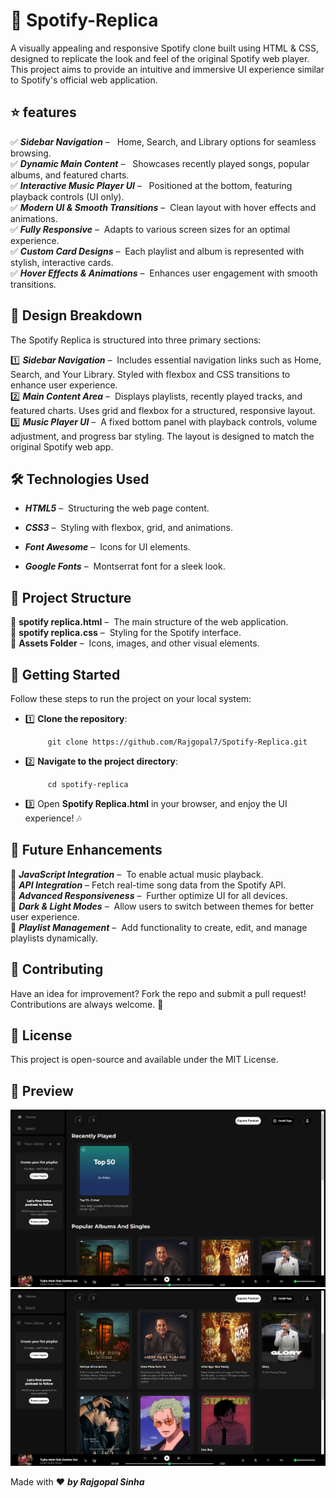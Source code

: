 # 🎵 Spotify-Replica
A visually appealing and responsive Spotify clone built using HTML & CSS, designed to replicate the look and feel of the original Spotify web player.<br/>
This project aims to provide an intuitive and immersive UI experience similar to Spotify's official web application.

## ⭐ features

✅ _**Sidebar Navigation**_ – &nbsp; Home, Search, and Library options for seamless browsing. <br/>
✅ _**Dynamic Main Content**_ – &nbsp; Showcases recently played songs, popular albums, and featured charts.<br/>
✅ _**Interactive Music Player UI**_ – &nbsp; Positioned at the bottom, featuring playback controls (UI only).<br/>
✅ _**Modern UI & Smooth Transitions**_ – &nbsp;Clean layout with hover effects and animations.<br/>
✅ _**Fully Responsive**_ –&nbsp; Adapts to various screen sizes for an optimal experience.<br/>
✅ _**Custom Card Designs**_ –&nbsp; Each playlist and album is represented with stylish, interactive cards.<br/>
✅ _**Hover Effects & Animations**_ – &nbsp;Enhances user engagement with smooth transitions.<br/>

## 🎨 Design Breakdown

The Spotify Replica is structured into three primary sections:

1️⃣ _**Sidebar Navigation**_ – &nbsp;Includes essential navigation links such as Home, Search, and Your Library. Styled with flexbox and CSS transitions to enhance user experience.<br/>
2️⃣ _**Main Content Area**_ – &nbsp;Displays playlists, recently played tracks, and featured charts. Uses grid and flexbox for a structured, responsive layout.<br/>
3️⃣ _**Music Player UI**_ – &nbsp;A fixed bottom panel with playback controls, volume adjustment, and progress bar styling. The layout is designed to match the original Spotify web app.<br/>

## 🛠️ Technologies Used

- _**HTML5**_ – &nbsp;Structuring the web page content.

- _**CSS3**_ – &nbsp;Styling with flexbox, grid, and animations.

- _**Font Awesome**_ –&nbsp; Icons for UI elements.

- _**Google Fonts**_ – &nbsp;Montserrat font for a sleek look.

## 📂 Project Structure

 📁 **spotify replica.html** – &nbsp;The main structure of the web application.<br/>
 📁 **spotify replica.css** – &nbsp;Styling for the Spotify interface.<br/>
 📁 **Assets Folder** –&nbsp; Icons, images, and other visual elements.<br/>

## 🚀 Getting Started

Follow these steps to run the project on your local system:

- 1️⃣ **Clone the repository**:

           git clone https://github.com/Rajgopal7/Spotify-Replica.git
- 2️⃣ **Navigate to the project directory**:

           cd spotify-replica

- 3️⃣ Open **Spotify Replica.html** in your browser, and enjoy the UI experience! 🎶

## 🔮 Future Enhancements

🔹 _**JavaScript Integration**_ – &nbsp;To enable actual music playback.<br/>
🔹 _**API Integration**_ –&nbsp;Fetch real-time song data from the Spotify API.<br/>
🔹 _**Advanced Responsiveness**_ –&nbsp; Further optimize UI for all devices.<br/>
🔹 _**Dark & Light Modes**_ –&nbsp; Allow users to switch between themes for better user experience.<br/>
🔹 _**Playlist Management**_ – &nbsp;Add functionality to create, edit, and manage playlists dynamically.<br/>

## 🤝 Contributing

Have an idea for improvement? Fork the repo and submit a pull request! Contributions are always welcome. 🙌

## 📜 License

This project is open-source and available under the MIT License.

## 📸 Preview

 ![Spotify Replica Screenshot](Assets/Preview1.png)
 ![Spotify Replica Screenshot](Assets/Preview2.png)

Made with ❤️ _**by Rajgopal Sinha**_



